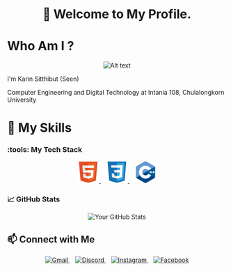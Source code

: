 <h1 align="center">👋 Welcome to My Profile.</h1>

# Who Am I ?
<p align="center">
  <img src="https://cdn.vectorstock.com/i/500p/15/40/blank-profile-picture-image-holder-with-a-crown-vector-42411540.jpg" alt="Alt text" width="200" height="200">
</p>

I'm Karin Sitthibut (Seen)

Computer Engineering and Digital Technology at Intania 108, Chulalongkorn University

# :rocket: My Skills

### :tools: My Tech Stack

<p align="center">
  <a href="https://developer.mozilla.org/en-US/docs/Web/HTML" target="_blank">
    <img src="https://raw.githubusercontent.com/devicons/devicon/master/icons/html5/html5-original.svg" alt="HTML5" width="50" height="50">
  </a>
  &nbsp;&nbsp;
  <a href="https://developer.mozilla.org/en-US/docs/Web/CSS" target="_blank">
    <img src="https://raw.githubusercontent.com/devicons/devicon/master/icons/css3/css3-original.svg" alt="CSS3" width="50" height="50">
  </a>
  &nbsp;&nbsp;
  <a href="https://isocpp.org/" target="_blank">
    <img src="https://raw.githubusercontent.com/devicons/devicon/master/icons/cplusplus/cplusplus-original.svg" alt="C++" width="50" height="50">
  </a>
</p>

### :chart_with_upwards_trend: GitHub Stats

<p align="center">
  <img src="https://github-readme-stats.vercel.app/api?username=Karin1844&show_icons=true&theme=radical" alt="Your GitHub Stats" />
</p>


## :mailbox: Connect with Me

<p align="center">
  <a href="mailto:your-email@gmail.com" target="_blank">
    <img src="https://upload.wikimedia.org/wikipedia/commons/7/7e/Gmail_icon_%282020%29.svg" alt="Gmail" width="30" height="30">
  </a>
  &nbsp;&nbsp;
  <a href="https://discord.com/users/your-discord-id" target="_blank">
    <img src="https://static.vecteezy.com/system/resources/previews/006/892/625/non_2x/discord-logo-icon-editorial-free-vector.jpg" alt="Discord" width="30" height="30">
  </a>
  &nbsp;&nbsp;
  <a href="https://www.instagram.com/yourusername" target="_blank">
    <img src="https://upload.wikimedia.org/wikipedia/commons/a/a5/Instagram_icon.png" alt="Instagram" width="30" height="30">
  </a>
  &nbsp;&nbsp;
  <a href="https://www.facebook.com/yourusername" target="_blank">
    <img src="https://upload.wikimedia.org/wikipedia/commons/5/51/Facebook_f_logo_%282019%29.svg" alt="Facebook" width="30" height="30">
  </a>
</p>
